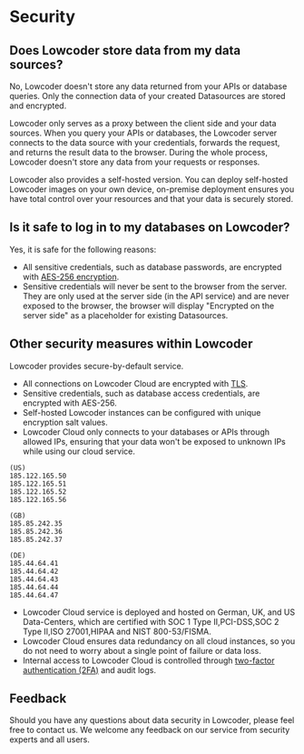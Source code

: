 # Security

## Does Lowcoder store data from my data sources?

No, Lowcoder doesn't store any data returned from your APIs or database queries. Only the connection data of your created Datasources are stored and encrypted.

Lowcoder only serves as a proxy between the client side and your data sources. When you query your APIs or databases, the Lowcoder server connects to the data source with your credentials, forwards the request, and returns the result data to the browser. During the whole process, Lowcoder doesn't store any data from your requests or responses.

Lowcoder also provides a self-hosted version. You can deploy self-hosted Lowcoder images on your own device, on-premise deployment ensures you have total control over your resources and that your data is securely stored.

## Is it safe to log in to my databases on Lowcoder?

Yes, it is safe for the following reasons:

* All sensitive credentials, such as database passwords, are encrypted with [AES-256 encryption](https://en.wikipedia.org/wiki/Advanced\_Encryption\_Standard).
* Sensitive credentials will never be sent to the browser from the server. They are only used at the server side (in the API service) and are never exposed to the browser, the browser will display "Encrypted on the server side" as a placeholder for existing Datasources.

## Other security measures within Lowcoder

Lowcoder provides secure-by-default service.

* All connections on Lowcoder Cloud are encrypted with [TLS](https://en.wikipedia.org/wiki/Public\_key\_certificate).
* Sensitive credentials, such as database access credentials, are encrypted with AES-256.
* Self-hosted Lowcoder instances can be configured with unique encryption salt values.
* Lowcoder Cloud only connects to your databases or APIs through allowed IPs, ensuring that your data won't be exposed to unknown IPs while using our cloud service.

```
(US) 
185.122.165.50
185.122.165.51
185.122.165.52
185.122.165.56

(GB)
185.85.242.35
185.85.242.36
185.85.242.37

(DE)
185.44.64.41
185.44.64.42
185.44.64.43
185.44.64.44
185.44.64.47
```

* Lowcoder Cloud service is deployed and hosted on German, UK, and US Data-Centers, which are certified with SOC 1 Type II,PCI-DSS,SOC 2 Type II,ISO 27001,HIPAA and NIST 800-53/FISMA.
* Lowcoder Cloud ensures data redundancy on all cloud instances, so you do not need to worry about a single point of failure or data loss.
* Internal access to Lowcoder Cloud is controlled through [two-factor authentication (2FA)](https://en.wikipedia.org/wiki/Help:Two-factor\_authentication) and audit logs.

## Feedback

Should you have any questions about data security in Lowcoder, please feel free to contact us. We welcome any feedback on our service from security experts and all users.
